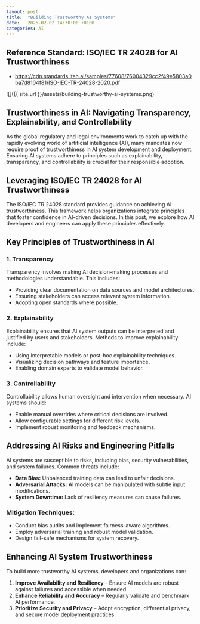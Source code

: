 ```yaml
---
layout: post
title:  "Building Trustworthy AI Systems"
date:   2025-02-02 14:30:00 +0100
categories: AI 
---
```




## Reference Standard:  ISO/IEC TR 24028 for AI Trustworthiness
- https://cdn.standards.iteh.ai/samples/77608/76004329cc2f49e5803a0ba7d8104f81/ISO-IEC-TR-24028-2020.pdf


![]({{ site.url }}/assets/building-trustworthy-ai-systems.png)



## Trustworthiness in AI: Navigating Transparency, Explainability, and Controllability

As the global regulatory and legal environments work to catch up with the rapidly evolving world of artificial intelligence (AI), many mandates now require proof of trustworthiness in AI system development and deployment. Ensuring AI systems adhere to principles such as explainability, transparency, and controllability is crucial for their responsible adoption. 

## Leveraging ISO/IEC TR 24028 for AI Trustworthiness

The ISO/IEC TR 24028 standard provides guidance on achieving AI trustworthiness. This framework helps organizations integrate principles that foster confidence in AI-driven decisions. In this post, we explore how AI developers and engineers can apply these principles effectively.

## Key Principles of Trustworthiness in AI

### 1. **Transparency**
Transparency involves making AI decision-making processes and methodologies understandable. This includes:
- Providing clear documentation on data sources and model architectures.
- Ensuring stakeholders can access relevant system information.
- Adopting open standards where possible.

### 2. **Explainability**
Explainability ensures that AI system outputs can be interpreted and justified by users and stakeholders. Methods to improve explainability include:
- Using interpretable models or post-hoc explainability techniques.
- Visualizing decision pathways and feature importance.
- Enabling domain experts to validate model behavior.

### 3. **Controllability**
Controllability allows human oversight and intervention when necessary. AI systems should:
- Enable manual overrides where critical decisions are involved.
- Allow configurable settings for different risk levels.
- Implement robust monitoring and feedback mechanisms.

## Addressing AI Risks and Engineering Pitfalls

AI systems are susceptible to risks, including bias, security vulnerabilities, and system failures. Common threats include:
- **Data Bias:** Unbalanced training data can lead to unfair decisions.
- **Adversarial Attacks:** AI models can be manipulated with subtle input modifications.
- **System Downtime:** Lack of resiliency measures can cause failures.

### Mitigation Techniques:
- Conduct bias audits and implement fairness-aware algorithms.
- Employ adversarial training and robust model validation.
- Design fail-safe mechanisms for system recovery.

## Enhancing AI System Trustworthiness

To build more trustworthy AI systems, developers and organizations can:
1. **Improve Availability and Resiliency** – Ensure AI models are robust against failures and accessible when needed.
2. **Enhance Reliability and Accuracy** – Regularly validate and benchmark AI performance.
3. **Prioritize Security and Privacy** – Adopt encryption, differential privacy, and secure model deployment practices.




